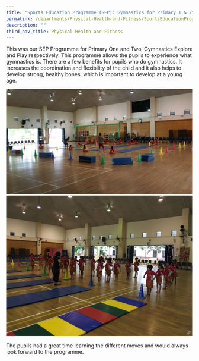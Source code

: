 ```yaml
---
title: "Sports Education Programme (SEP): Gymnastics for Primary 1 & 2"
permalink: /departments/Physical-Health-and-Fitness/SportsEducationProgrammeGymnasticsforPrimary1n2/
description: ""
third_nav_title: Physical Health and Fitness
---
```

This was our SEP Programme for Primary One and Two, Gymnastics Explore and Play respectively. This programme allows the pupils to experience what gymnastics is. There are a few benefits for pupils who do gymnastics. It increases the coordination and flexibility of the child and it also helps to develop strong, healthy bones, which is important to develop at a young age.

<img src="/images/SEP1.jpg" alt="Sports Education Programme (SEP) - Gymnastics for Primary 1 & 2"><br>
<img src="/images/SEP2.jpg" alt="Sports Education Programme (SEP) - Gymnastics for Primary 1 & 2">
				
The pupils had a great time learning the different moves and would always look forward to the programme.